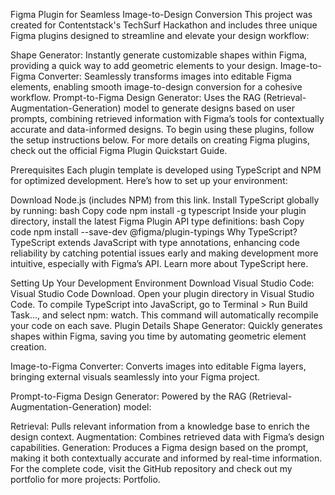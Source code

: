 Figma Plugin for Seamless Image-to-Design Conversion
This project was created for Contentstack's TechSurf Hackathon and includes three unique Figma plugins designed to streamline and elevate your design workflow:

Shape Generator: Instantly generate customizable shapes within Figma, providing a quick way to add geometric elements to your design.
Image-to-Figma Converter: Seamlessly transforms images into editable Figma elements, enabling smooth image-to-design conversion for a cohesive workflow.
Prompt-to-Figma Design Generator: Uses the RAG (Retrieval-Augmentation-Generation) model to generate designs based on user prompts, combining retrieved information with Figma’s tools for contextually accurate and data-informed designs.
To begin using these plugins, follow the setup instructions below. For more details on creating Figma plugins, check out the official Figma Plugin Quickstart Guide.

Prerequisites
Each plugin template is developed using TypeScript and NPM for optimized development. Here’s how to set up your environment:

Download Node.js (includes NPM) from this link.
Install TypeScript globally by running:
bash
Copy code
npm install -g typescript
Inside your plugin directory, install the latest Figma Plugin API type definitions:
bash
Copy code
npm install --save-dev @figma/plugin-typings
Why TypeScript?
TypeScript extends JavaScript with type annotations, enhancing code reliability by catching potential issues early and making development more intuitive, especially with Figma’s API. Learn more about TypeScript here.

Setting Up Your Development Environment
Download Visual Studio Code: Visual Studio Code Download.
Open your plugin directory in Visual Studio Code.
To compile TypeScript into JavaScript, go to Terminal > Run Build Task..., and select npm: watch. This command will automatically recompile your code on each save.
Plugin Details
Shape Generator: Quickly generates shapes within Figma, saving you time by automating geometric element creation.

Image-to-Figma Converter: Converts images into editable Figma layers, bringing external visuals seamlessly into your Figma project.

Prompt-to-Figma Design Generator: Powered by the RAG (Retrieval-Augmentation-Generation) model:

Retrieval: Pulls relevant information from a knowledge base to enrich the design context.
Augmentation: Combines retrieved data with Figma’s design capabilities.
Generation: Produces a Figma design based on the prompt, making it both contextually accurate and informed by real-time information.
For the complete code, visit the GitHub repository and check out my portfolio for more projects: Portfolio.
